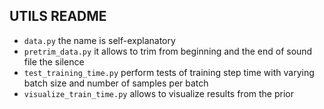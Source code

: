 ## UTILS README

- `data.py` the name is self-explanatory
- `pretrim_data.py` it allows to trim from beginning and the end of sound file the silence
- `test_training_time.py` perform tests of training step time with varying batch size and number of samples per batch
- `visualize_train_time.py` allows to visualize results from the prior 
